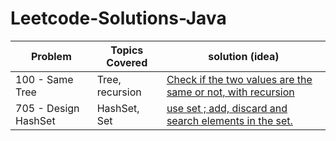 # Leetcode-Solutions-Java


| Problem  | Topics Covered | solution (idea) |
| ------------- | ------------- | ------------- | 
| 100 - Same Tree | Tree, recursion | [Check if the two values are the same or not, with recursion](https://github.com/LucasColas/Leetcode-Solutions-Java/blob/main/100%20-%20Same%20Tree.java) |
| 705 - Design HashSet | HashSet, Set | [use set ; add, discard and search elements in the set.](https://github.com/LucasColas/Leetcode-Solutions-Python/blob/main/705%20-%20Design%20HashSet) |
